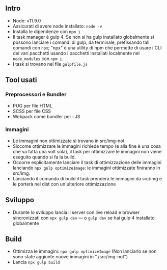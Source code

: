 ## Intro
* Node: v11.9.0
* Assicurati di avere node installato: `node -v`
* Installa le dipendenze con `npm i`
* Il task manager è gulp 4. Se non si ha gulp installato globalmente si possono lanciare i comandi di gulp, da terminale, prefissando tali comandi con `npx`; "npx" è una utility di npm che permette di usare i CLI dei vari pacchetti usando i pacchetti installati localmente nel `node_modules` con `npm i`.
* I task si trovano nel file `gulpfile.js`

## Tool usati
### Preprocessori e Bundler
* PUG per file HTML 
* SCSS per file CSS
* Webpack come bundler per i JS

### Immagini
* Le immagini non ottimizzate si trovano in src/img-not
* Siccome ottimizzare le immagini richiede tempo (e alla fine è una cosa che va fatta una volt sola), il task per ottimizzare le immagini non viene eseguito quando si fa la build.
* Occorre esplicitamente lanciare il task di ottimizzazione delle immagini lanciando `npx gulp optimizeImage`: le immagini ottimizzate finiranno in src/img.
* Lanciando il comando di build il task prenderà le immagini da src/img e le porterà nel dist con un'ulteriore ottimizzazione

## Sviluppo
* Durante lo sviluppo lancia il server con live reload e browser sincronizzati con `npx gulp dev` — o `gulp dev` se hai gulp 4 installato globalmente

## Build
* Ottimizza le immagini: `npx gulp optimizeImage` (Non lanciarlo se non sono state aggiunte nuove immagini in "./src/img-not")
* Lancia `npx gulp build`
 